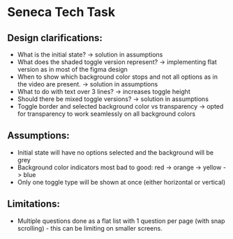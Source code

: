 # Seneca Tech Task

## Design clarifications:

- What is the initial state? -> solution in assumptions
- What does the shaded toggle version represent? -> implementing flat version as in most of the figma design
- When to show which background color stops and not all options as in the video are present. -> solution in assumptions
- What to do with text over 3 lines? -> increases toggle height
- Should there be mixed toggle versions? -> solution in assumptions
- Toggle border and selected background color vs transparency -> opted for transparency to work seamlessly on all background colors

## Assumptions:

- Initial state will have no options selected and the background will be grey
- Background color indicators most bad to good: red -> orange -> yellow -> blue
- Only one toggle type will be shown at once (either horizontal or vertical)

## Limitations:

- Multiple questions done as a flat list with 1 question per page (with snap scrolling) - this can be limiting on smaller screens.
